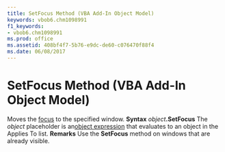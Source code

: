 ```yaml
---
title: SetFocus Method (VBA Add-In Object Model)
keywords: vbob6.chm1098991
f1_keywords:
- vbob6.chm1098991
ms.prod: office
ms.assetid: 408bf4f7-5b76-e9dc-de60-c076470f88f4
ms.date: 06/08/2017
---
```



# SetFocus Method (VBA Add-In Object Model)



Moves the [focus](vbe-glossary.md) to the specified window.
 **Syntax**
 _object_**.SetFocus**
The  _object_ placeholder is an[object expression](vbe-glossary.md) that evaluates to an object in the Applies To list.
 **Remarks**
Use the **SetFocus** method on windows that are already visible.

